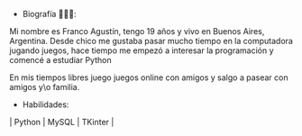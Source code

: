 - Biografía 🙋🏽‍♂️:

Mi nombre es Franco Agustín, tengo 19 años y vivo en Buenos Aires, Argentina. 
Desde chico me gustaba pasar mucho tiempo en la computadora jugando juegos,
hace tiempo me empezó a interesar la programación y comencé a estudiar Python

En mis tiempos libres juego juegos online con amigos y salgo a pasear con amigos y\o familia.

- Habilidades:

| Python
| MySQL
| TKinter |
